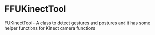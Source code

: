 FFUKinectTool
=============

FUKinectTool - A class to detect gestures and postures and it has some helper functions for Kinect camera functions
